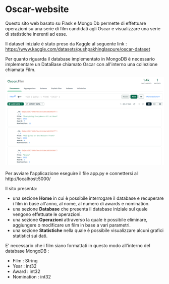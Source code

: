 # Oscar-website

Questo sito web basato su Flask e Mongo Db permette di effettuare operazioni su una serie di film candidati agli Oscar e visualizzare una serie di statistiche inerenti ad esse.

Il dataset iniziale è stato preso da Kaggle al seguente link :
https://www.kaggle.com/datasets/pushpakhinglaspure/oscar-dataset

Per quanto riguarda il database implementato in MongoDB è necessario implementare un DataBase chiamato Oscar con all'interno una collezione chiamata Film.

![Immagine DataBase](./img/database.png)

Per avviare l'applicazione eseguire il file app.py e connettersi al http://localhost:5000/

Il sito presenta:
- una sezione **Home** in cui è possibile interrogare il database e recuperare i film in base all'anno, al nome, al numero di awards e nomination.
- una sezione **Database** che presenta il database iniziale sul quale vengono effettuate le operazioni.
- una sezione **Operazioni** attraverso la quale è possibile eliminare, aggiungere o modificare un film in base a vari parametri.
- una sezione **Statistiche** nella quale è possibile visualizzare alcuni grafici statistici sui dati.


E' necessario che i film siano formattati in questo modo all'interno del database MongoDB :
- Film : String
- Year : int32
- Award : int32
- Nomination : int32
